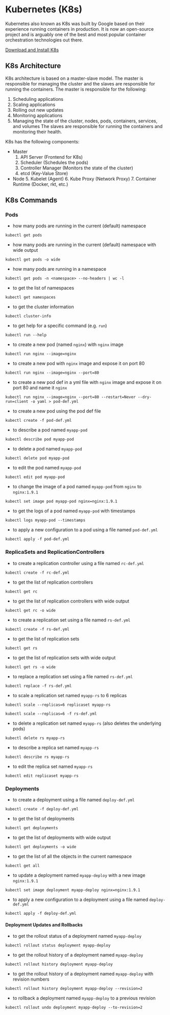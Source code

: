 # Kubernetes (K8s)

Kubernetes also known as K8s was built by Google based on their experience running containers in production. It is now an open-source project and is arguably one of the best and most popular container orchestration technologies out there.

[Download and Install K8s](https://kubernetes.io/releases/download/)

## K8s Architecture

K8s architecture is based on a master-slave model. The master is responsible for managing the cluster and the slaves are responsible for running the containers. 
The master is responsible for the following:
1. Scheduling applications
2. Scaling applications
3. Rolling out new updates
4. Monitoring applications
5. Managing the state of the cluster, nodes, pods, containers, services, and volumes
The slaves are responsible for running the containers and monitoring their health.

K8s has the following components:
- Master
    1. API Server (Frontend for K8s)
    2. Scheduler (Schedules the pods)
    3. Controller Manager (Monitors the state of the cluster)
    4. etcd (Key-Value Store)
- Node
    5. Kubelet  (Agent)
    6. Kube Proxy (Network Proxy)
    7. Container Runtime (Docker, rkt, etc.)

## K8s Commands

### Pods

- how many pods are running in the current (default) namespace

```shell
kubectl get pods
```

- how many pods are running in the current (default) namespace with wide output

```shell
kubectl get pods -o wide
```

- how many pods are running in a namespace

```shell
kubectl get pods -n <namespace> --no-headers | wc -l
```

- to get the list of namespaces

```shell
kubectl get namespaces
```

- to get the cluster information

```shell
kubectl cluster-info
```

- to get help for a specific command (e.g. `run`)

```shell
kubectl run --help
```

- to create a new pod (named `nginx`) with `nginx` image

```shell
kubectl run nginx --image=nginx
```

- to create a new pod with `nginx` image and expose it on port 80

```shell
kubectl run nginx --image=nginx --port=80
```

- to create a new pod def in a yml file with `nginx` image and expose it on port 80 and name it `nginx`

```shell
kubectl run nginx --image=nginx --port=80 --restart=Never --dry-run=client -o yaml > pod-def.yml
```

- to create a new pod using the pod def file

```shell
kubectl create -f pod-def.yml
```

- to describe a pod named `myapp-pod`

```shell
kubectl describe pod myapp-pod
```

- to delete a pod named `myapp-pod`

```shell
kubectl delete pod myapp-pod
```

- to edit the pod named `myapp-pod`

```shell
kubectl edit pod myapp-pod
```

- to change the image of a pod named `myapp-pod` from `nginx` to `nginx:1.9.1`

```shell
kubectl set image pod myapp-pod nginx=nginx:1.9.1
```

- to get the logs of a pod named `myapp-pod` with timestamps

```shell
kubectl logs myapp-pod --timestamps
```

- to apply a new configuration to a pod using a file named `pod-def.yml`

```shell
kubectl apply -f pod-def.yml
```

### ReplicaSets and ReplicationControllers

- to create a replication controller using a file named `rc-def.yml`

```shell
kubectl create -f rc-def.yml
```

- to get the list of replication controllers

```shell
kubectl get rc
```

- to get the list of replication controllers with wide output

```shell
kubectl get rc -o wide
```

- to create a replication set using a file named `rs-def.yml`

```shell
kubectl create -f rs-def.yml
```

- to get the list of replication sets

```shell
kubectl get rs
```

- to get the list of replication sets with wide output

```shell
kubectl get rs -o wide
```

- to replace a replication set using a file named `rs-def.yml`

```shell
kubectl replace -f rs-def.yml
```

- to scale a replication set named `myapp-rs` to 6 replicas

```shell
kubectl scale --replicas=6 replicaset myapp-rs
```

```shell
kubectl scale --replicas=6 -f rs-def.yml
```

- to delete a replication set named `myapp-rs` (also deletes the underlying pods)

```shell
kubectl delete rs myapp-rs
```

- to describe a replica set named `myapp-rs`

```shell
kubectl describe rs myapp-rs
```

- to edit the replica set named `myapp-rs`

```shell
kubectl edit replicaset myapp-rs
```

### Deployments

- to create a deployment using a file named `deploy-def.yml`

```shell
kubectl create -f deploy-def.yml
```

- to get the list of deployments

```shell
kubectl get deployments
```

- to get the list of deployments with wide output

```shell
kubectl get deployments -o wide
```

- to get the list of all the objects in the current namespace

```shell
kubectl get all
```

- to update a deployment named `myapp-deploy` with a new image `nginx:1.9.1`

```shell
kubectl set image deployment myapp-deploy nginx=nginx:1.9.1
```

- to apply a new configuration to a deployment using a file named `deploy-def.yml`

```shell
kubectl apply -f deploy-def.yml
```

#### Deployment Updates and Rollbacks

- to get the rollout status of a deployment named `myapp-deploy`

```shell
kubectl rollout status deployment myapp-deploy
```

- to get the rollout history of a deployment named `myapp-deploy`

```shell
kubectl rollout history deployment myapp-deploy
```

- to get the rollout history of a deployment named `myapp-deploy` with revision numbers

```shell
kubectl rollout history deployment myapp-deploy --revision=2
```

- to rollback a deployment named `myapp-deploy` to a previous revision

```shell
kubectl rollout undo deployment myapp-deploy --to-revision=2
```
